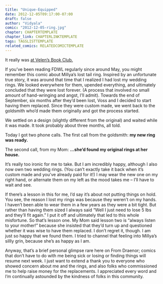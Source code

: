 ```yaml
---
title: "Unique-Equipped"
date: 2012-12-05T09:17:00-07:00
draft: false
author: "Vidyala"
comic: "2012-12-05-ring.jpg"
chapter: CHAPTERTEMPLATE
chapter_link: CHAPTERLINKTEMPLATE
tags: TAGSLISTTEMPLATE
related_comics: RELATEDCOMICTEMPLATE
---
```


It really was [at Velen’s Book Club.](/comic/well-read)


If you’ve been reading FDWL regularly since around May, you might remember this comic about Millya’s lost tail ring. Inspired by an unfortunate true story, it was around that time that I realized I had lost my wedding rings. We looked everywhere for them, upended everything, and ultimately concluded that they were lost forever. (A process that involved no small amount of hand-wringing and angst, I’ll admit). Towards the end of September, six months after they’d been lost, Voss and I decided to start having them replaced. Since they were custom made, we went back to the goldsmith who’d made them originally and got the process started.


We settled on a design (slightly different from the original) and waited while it was made. It took probably about three months, all told.


Today I got two phone calls. The first call from the goldsmith: **my new ring was ready.**


The second call, from my Mom: **…she’d found my original rings at her house.**


It’s really too ironic for me to take. But I am incredibly happy, although I also now own two wedding rings. (You can’t exactly take it back when it’s custom made and you’ve already paid for it!) I may wear the new one on my right hand, or alternate them on my left as the mood takes me – I’ll have to wait and see.


If there’s a lesson in this for me, I’d say it’s about not putting things on hold. You see, the reason I lost my rings was because they weren’t on my hands. I haven’t been able to wear them in a few years as they were a bit tight. But rather than having them sized I always said “Well I just need to lose 5 lbs and they’ll fit again.” I put it off and ultimately that led to this whole misfortune. So that’s lesson one. My Mom said lesson two is “always listen to your mother!” because she insisted that they’d turn up and questioned whether it was wise to have them replaced. I don’t regret it, though. I am just so happy that we found them. I tried to channel that feeling into Millya’s sillly grin, because she’s as happy as I am.


Anyway, that’s a brief personal glimpse rare here on From Draenor; comics that don’t have to do with me being sick or losing or finding things will resume next week. I just want to extend a thank you to everyone who showed concern about me and the rings, and also folks who commissioned me to help raise money for the replacements. I appreciated every word and I’m continually astounded by the kindness of folks in this community.


